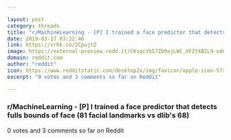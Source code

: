 ```yaml
---

layout: post
category: threads
title: "r/MachineLearning - [P] I trained a face predictor that detects fulls bounds of face (81 facial landmarks vs dlib's 68)"
date: 2019-03-17 03:22:46
link: https://vrhk.co/2CpujtZ
image: https://external-preview.redd.it/CKsqcVb57Zb9ajLWC_XFZtXBIL9-odnqxt-V_nT4sHI.jpg?auto=webp&s=cf673f1fd3b6bc668dbd71984c1026d9456a4913
domain: reddit.com
author: "reddit"
icon: https://www.redditstatic.com/desktop2x/img/favicon/apple-icon-57x57.png
excerpt: "0 votes and 3 comments so far on Reddit"

---
```


### r/MachineLearning - [P] I trained a face predictor that detects fulls bounds of face (81 facial landmarks vs dlib's 68)

0 votes and 3 comments so far on Reddit